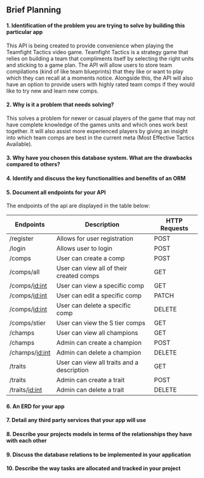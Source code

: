 ## Brief Planning

#### 1. Identification of the problem you are trying to solve by building this particular app

This API is being created to provide convenience when playing the Teamfight Tactics video game. Teamfight Tactics is a strategy game that relies on building a team that compliments itself by selecting the right units and sticking to a game plan. The API will allow users to store team compilations (kind of like team blueprints) that they like or want to play which they can recall at a moments notice. Alongside this, the API will also have an option to provide users with highly rated team comps if they would like to try new and learn new comps.

#### 2. Why is it a problem that needs solving?

This solves a problem for newer or casual players of the game that may not have complete knowledge of the games units and which ones work best together. It will also assist more experienced players by giving an insight into which team comps are best in the current meta (Most Effective Tactics Available). 

#### 3. Why have you chosen this database system. What are the drawbacks compared to others?

#### 4. Identify and discuss the key functionalities and benefits of an ORM

#### 5. Document all endpoints for your API

The endpoints of the api are displayed in the table below:  

| Endpoints      | Description | HTTP Requests |
| ---------      | ------------| ------------- |
| /register      | Allows for user registration | POST |
| /login         | Allows user to login | POST |
| /comps         | User can create a comp | POST |
| /comps/all     | User can view all of their created comps | GET |
| /comps/<id:int>| User can view a specific comp | GET |
| /comps/<id:int>| User can edit a specific comp | PATCH |
| /comps/<id:int>| User can delete a specific comp | DELETE |
| /comps/stier   | User can view the S tier comps | GET |
| /champs        | User can view all champions | GET |
| /champs        | Admin can create a champion | POST |
| /champs/<id:int>| Admin can delete a champion | DELETE |
| /traits        | User can view all traits and a description | GET |
| /traits        | Admin can create a trait | POST |
| /traits/<id:int>| Admin can delete a trait | DELETE |

#### 6. An ERD for your app

#### 7. Detail any third party services that your app will use

#### 8. Describe your projects models in terms of the relationships they have with each other

#### 9.	Discuss the database relations to be implemented in your application

#### 10.	Describe the way tasks are allocated and tracked in your project